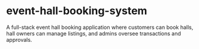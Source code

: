 # event-hall-booking-system
A full-stack event hall booking application where customers can book halls, hall owners can manage listings, and admins oversee transactions and approvals.
